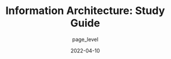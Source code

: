 ---
author: page_level
date: 2022-04-10
draft: true
publisher: nngroup
tags:
  - guides
  - information-architecture
target_url: https://www.nngroup.com/articles/ia-study-guide/
title: "Information Architecture: Study Guide"
---